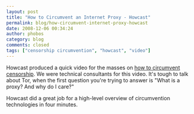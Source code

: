 ```yaml
---
layout: post
title: "How to Circumvent an Internet Proxy - Howcast"
permalink: blog/how-circumvent-internet-proxy-howcast
date: 2008-12-06 00:34:24
author: phobos
category: blog
comments: closed
tags: ["censorship circumvention", "howcast", "video"]
---
```


Howcast produced a quick video for the masses on [how to circumvent censorship](http://www.howcast.com/videos/90601-How-To-Circumvent-an-Internet-Proxy). We were technical consultants for this video. It's tough to talk about Tor, when the first question you're trying to answer is "What is a proxy? And why do I care?"

Howcast did a great job for a high-level overview of circumvention technologies in four minutes.
